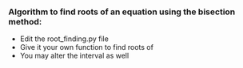 ### Algorithm to find roots of an equation using the bisection method:

- Edit the root_finding.py file 
- Give it your own function to find roots of
- You may alter the interval as well
